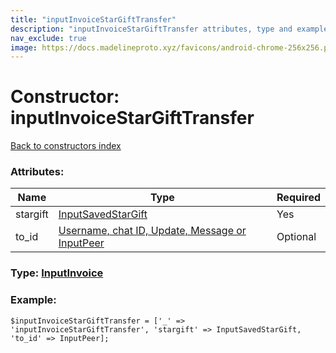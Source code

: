 ```yaml
---
title: "inputInvoiceStarGiftTransfer"
description: "inputInvoiceStarGiftTransfer attributes, type and example"
nav_exclude: true
image: https://docs.madelineproto.xyz/favicons/android-chrome-256x256.png
---
```

# Constructor: inputInvoiceStarGiftTransfer  
[Back to constructors index](/API_docs/constructors/index.html)



### Attributes:

| Name     |    Type       | Required |
|----------|---------------|----------|
|stargift|[InputSavedStarGift](/API_docs/types/InputSavedStarGift.html) | Yes|
|to\_id|[Username, chat ID, Update, Message or InputPeer](/API_docs/types/InputPeer.html) | Optional|



### Type: [InputInvoice](/API_docs/types/InputInvoice.html)


### Example:

```
$inputInvoiceStarGiftTransfer = ['_' => 'inputInvoiceStarGiftTransfer', 'stargift' => InputSavedStarGift, 'to_id' => InputPeer];
```  
